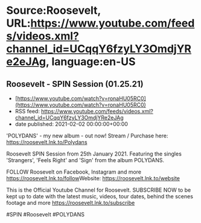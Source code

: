# Source:Roosevelt, URL:https://www.youtube.com/feeds/videos.xml?channel_id=UCqqY6fzyLY3OmdjYRe2eJAg, language:en-US

## Roosevelt - SPIN Session (01.25.21)
 - [https://www.youtube.com/watch?v=ronaHU05RC0](https://www.youtube.com/watch?v=ronaHU05RC0)
 - RSS feed: https://www.youtube.com/feeds/videos.xml?channel_id=UCqqY6fzyLY3OmdjYRe2eJAg
 - date published: 2021-02-02 00:00:00+00:00

'POLYDANS' - my new album - out now! Stream / Purchase here: https://roosevelt.lnk.to/Polydans

Roosevelt SPIN Session from 25th January 2021. Featuring the singles 'Strangers', 'Feels Right' and 'Sign' from the album POLYDANS. 

FOLLOW Roosevelt on Facebook, Instagram and more https://roosevelt.lnk.to/follow​
Website: https://roosevelt.lnk.to/website​ 

This is the Official Youtube Channel for Roosevelt. 
SUBSCRIBE NOW to be kept up to date with the latest music, videos, tour dates, behind the scenes footage and more https://roosevelt.lnk.to/subscribe​

#SPIN #Roosevelt #POLYDANS

